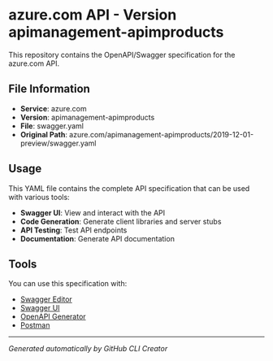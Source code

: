 # azure.com API - Version apimanagement-apimproducts

This repository contains the OpenAPI/Swagger specification for the azure.com API.

## File Information

- **Service**: azure.com
- **Version**: apimanagement-apimproducts
- **File**: swagger.yaml
- **Original Path**: azure.com/apimanagement-apimproducts/2019-12-01-preview/swagger.yaml

## Usage

This YAML file contains the complete API specification that can be used with various tools:

- **Swagger UI**: View and interact with the API
- **Code Generation**: Generate client libraries and server stubs
- **API Testing**: Test API endpoints
- **Documentation**: Generate API documentation

## Tools

You can use this specification with:

- [Swagger Editor](https://editor.swagger.io/)
- [Swagger UI](https://swagger.io/tools/swagger-ui/)
- [OpenAPI Generator](https://openapi-generator.tech/)
- [Postman](https://www.postman.com/)

---

*Generated automatically by GitHub CLI Creator*
